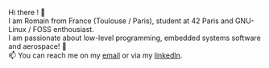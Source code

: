 Hi there ! 👋<br/>
I am Romain from France (Toulouse / Paris), student at 42 Paris and GNU-Linux / FOSS enthousiast.<br />
I am passionate about low-level programming, embedded systems software and aerospace! 🚀</br>
📫 You can reach me on my [email](mailto:romain.trojani.bigot@gmail.com) or via my [linkedIn](https://www.linkedin.com/in/romain-trojani-bigot).

<!---
rotrojan/rotrojan is a ✨ special ✨ repository because its `README.md` (this file) appears on your GitHub profile.
You can click the Preview link to take a look at your changes.
--->
